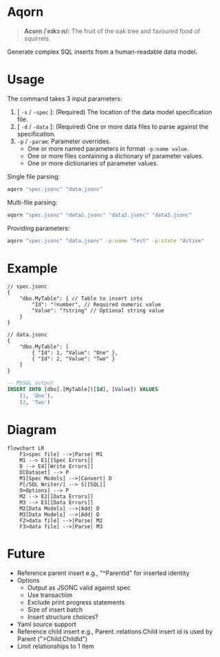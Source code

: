 # Aqorn
> **Acorn /ˈeɪkɔːn/:** The fruit of the oak tree and favoured food of squirrels.

Generate complex SQL inserts from a human-readable data model.

# Usage
The command takes 3 input parameters:
1. [ `-s` / `-spec` ]: (Required) The location of the data model specification file.
2. [ `-d` / `-data` ]: (Required) One or more data files to parse against the specification.
3. `-p` / `-param`: Parameter overrides.
   - One or more named parameters in format `-p:name value`.
   - One or more files containing a dictionary of parameter values.
   - One or more dictionaries of parameter values.

Single file parsing:  
```sh
aqorn "spec.jsonc" "data.jsonc"
```

Multi-file parsing:  
```sh
aqorn "spec.jsonc" "data1.jsonc" "data2.jsonc" "data3.jsonc"
```

Providing parameters:
```sh
aqorn "spec.jsonc" "data.jsonc" -p:name "Test" -p:state "Active"
```

# Example
```jsonc
// spec.jsonc
{
    "dbo.MyTable": { // Table to insert into
        "Id": "!number", // Required numeric value
        "Value": "?string" // Optional string value
    }
}
```
```jsonc
// data.jsonc
{
    "dbo.MyTable": [
        { "Id": 1, "Value": "One" },
        { "Id": 2, "Value": "Two" }
    ]
}
```

```sql
-- MSSQL output
INSERT INTO [dbo].[MyTable]([Id], [Value]) VALUES
    (1, 'One'),
    (2, 'Two')
```

# Diagram
```mermaid
flowchart LR
    F1>spec file] -->|Parse| M1
    M1 --> E1[[Spec Errors]]
    D --> E4[[Write Errors]]
    D[Dataset] --> P
    M1[Spec Models] -->|Convert| D
    P[/SQL Writer/] --> S[[SQL]]
    O>Options] --> P
    M2 --> E2[[Data Errors]]
    M3 --> E3[[Data Errors]]
    M2[Data Models] -->|Add| D
    M3[Data Models] -->|Add| D
    F2>data file] -->|Parse| M2
    F3>data file] -->|Parse| M3
```

# Future
* Reference parent insert
    e.g., "^ParentId" for inserted identity
* Options
    * Output as JSONC valid against spec
    * Use transaction
    * Exclude print progress statements
    * Size of insert batch
    * Insert structure choices?
* Yaml source support
* Reference child insert
    e.g., Parent.:relations.Child insert id is used by Parent (">Child.ChildId")
* Limit relationships to 1 item